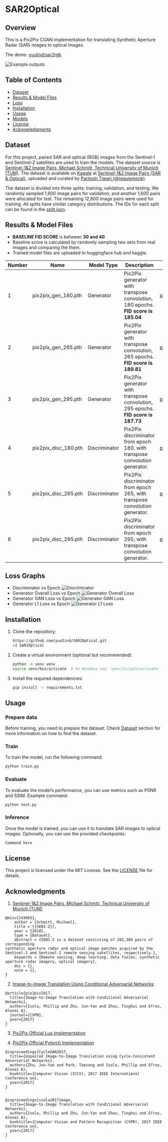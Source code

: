 # SAR2Optical

## Overview

This is a Pix2Pix CGAN implementation for translating Synthetic Aperture Radar (SAR) images to optical images.

The demo: [yuulind/sar2rgb](https://huggingface.co/spaces/yuulind/sar2rgb)

![Example outputs](data/plots/model_results.png)

## Table of Contents

- [Dataset](#dataset)
- [Results & Model Files](#results--model-files)
- [Loss](#loss-graphs)
- [Installation](#installation)
- [Usage](#usage)
- [Models](#training)
- [License](#license)
- [Acknowledgments](#acknowledgments)


## Dataset

For this project, paired SAR and optical (RGB) images from the Sentinel‑1 and Sentinel‑2 satellites are used to train the models. The dataset source is [Sentinel-1&2 Image Pairs, Michael Schmitt, Technical University of Munich (TUM)](https://mediatum.ub.tum.de/1436631).  The dataset is available on [Kaggle](https://www.kaggle.com/) at [Sentinel-1&2 Image Pairs (SAR & Optical)](https://www.kaggle.com/datasets/requiemonk/sentinel12-image-pairs-segregated-by-terrain), uploaded and curated by [Paritosh Tiwari (@requiemonk)](https://www.kaggle.com/requiemonk).

The dataset is divided into three splits: training, validation, and testing. We randomly sampled 1,600 image pairs for validation, and another 1,600 pairs were allocated for test. The remaining 12,800 image pairs were used for training. All splits have similar category distributions. The IDs for each split can be found in the [split.json](/data/split.json).

## Results & Model Files

- **BASELINE FID SCORE** is between **30 and 40**
- Baseline score is calculated by randomly sampling two sets from real images and comparing the them.
- Trained model files are uploaded to huggingface hub and kaggle.

| Number | Name                    | Model Type    | Description                                                                       | Link to Model File                                                                                       |
|--------|-------------------------|---------------|-----------------------------------------------------------------------------------|----------------------------------------------------------------------------------------------------------|
| 1      | pix2pix_gen_180.pth     | Generator     | Pix2Pix generator with transpose convolution, 180 epochs. **FID score is 185.04** | [pix2pix_gen_180.pth](https://huggingface.co/yuulind/pix2pix-sar2rgb/resolve/main/pix2pix_gen_180.pth)   |
| 2      | pix2pix_gen_265.pth     | Generator     | Pix2Pix generator with transpose convolution, 265 epochs. **FID score is 189.81** | [pix2pix_gen_265.pth](https://huggingface.co/yuulind/pix2pix-sar2rgb/resolve/main/pix2pix_gen_265.pth)   |
| 3      | pix2pix_gen_295.pth     | Generator     | Pix2Pix generator with transpose convolution, 295 epochs. **FID score is 187.73** | [pix2pix_gen_295.pth](https://huggingface.co/yuulind/pix2pix-sar2rgb/resolve/main/pix2pix_gen_295.pth)   |
| 4      | pix2pix_disc_180.pth    | Discriminator | Pix2Pix discriminator from epoch 180, with transpose convolution generator.       | [pix2pix_disc_180.pth](https://huggingface.co/yuulind/pix2pix-sar2rgb/resolve/main/pix2pix_disc_180.pth) |
| 5      | pix2pix_disc_265.pth    | Discriminator | Pix2Pix discriminator from epoch 265, with transpose convolution generator.       | [pix2pix_disc_265.pth](https://huggingface.co/yuulind/pix2pix-sar2rgb/resolve/main/pix2pix_disc_265.pth) |
| 6      | pix2pix_disc_295.pth    | Discriminator | Pix2Pix discriminator from epoch 295, with transpose convolution generator.       | [pix2pix_disc_295.pth](https://huggingface.co/yuulind/pix2pix-sar2rgb/resolve/main/pix2pix_disc_295.pth) |

## Loss Graphs
- Discriminator vs Epoch
  ![Discriminator](data/plots/lossD.jpeg)
- Generator Overall Loss vs Epoch
  ![Generator Overall Loss](data/plots/lossG.jpeg)
- Generator GAN Loss vs Epoch
  ![Generator GAN Loss](data/plots/lossG_GAN.jpeg)
- Generator L1 Loss vs Epoch
  ![Generator L1 Loss](data/plots/lossG_L1.jpeg)

## Installation

1. Clone the repository:

   ```bash
   https://github.com/yuuIind/SAR2Optical.git
   cd SAR2Optical
   ```
2. Create a virtual environment (optional but recommended):
   ```bash
   python -m venv venv
   source venv/bin/activate  # On Windows use `venv\Scripts\activate`
   ```
3. Install the required dependencies:
   ```bash
   pip install -r requirements.txt
   ```

## Usage

### Prepare data
Before training, you need to prepare the dataset. Check [Dataset](#dataset) section for more information on how to find the dataset.

### Train
To train the model, run the following command:
   ```bash
   python train.py
   ```

### Evaluate
To evaluate the model’s performance, you can use metrics such as PSNR and SSIM. Example command:
   ```bash
   python test.py
   ```

### Inference
Once the model is trained, you can use it to translate SAR images to optical images. Optionally, you can use the provided checkpoints:
   ```bash
   Command here
   ```

## License

This project is licensed under the MIT License. See the [LICENSE](LICENSE) file for details.

## Acknowledgments

1. [Sentinel-1&2 Image Pairs, Michael Schmitt, Technical University of Munich (TUM)](https://mediatum.ub.tum.de/1436631) 

```
@misc{1436631,
	author = {Schmitt, Michael},
	title = {{SEN1-2}},
	year = {2018},
	type = {Dataset},
	abstract = {SEN1-2 is a dataset consisting of 282,384 pairs of corresponding
synthetic aperture radar and optical image patches acquired by the Sentinel-1 and Sentinel-2 remote sensing satellites, respectively.},
	keywords = {Remote sensing, deep learning, data fusion, synthetic aperture radar imagery, optical imagery},
	doi = {},
	note = {},
}
```
2. [Image-to-Image Translation Using Conditional Adversarial Networks](https://arxiv.org/pdf/1611.07004v1):

```
@article{pix2pix2017,
  title={Image-to-Image Translation with Conditional Adversarial Networks},
  author={Isola, Phillip and Zhu, Jun-Yan and Zhou, Tinghui and Efros, Alexei A},
  journal={CVPR},
  year={2017}
}
```
3. [Pix2Pix Official Lua Implementation](https://github.com/phillipi/pix2pix)

4. [Pix2Pix Official Pytorch Implementation](https://github.com/junyanz/pytorch-CycleGAN-and-pix2pix)

```
@inproceedings{CycleGAN2017,
  title={Unpaired Image-to-Image Translation using Cycle-Consistent Adversarial Networks},
  author={Zhu, Jun-Yan and Park, Taesung and Isola, Phillip and Efros, Alexei A},
  booktitle={Computer Vision (ICCV), 2017 IEEE International Conference on},
  year={2017}
}


@inproceedings{isola2017image,
  title={Image-to-Image Translation with Conditional Adversarial Networks},
  author={Isola, Phillip and Zhu, Jun-Yan and Zhou, Tinghui and Efros, Alexei A},
  booktitle={Computer Vision and Pattern Recognition (CVPR), 2017 IEEE Conference on},
  year={2017}
}

```
